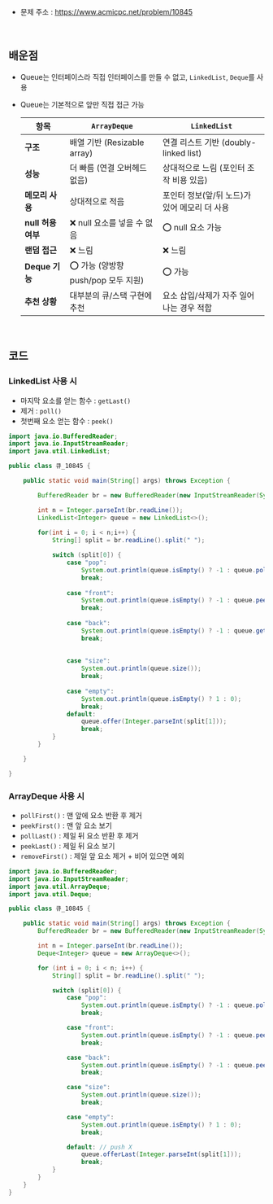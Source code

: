 
- 문제 주소 : https://www.acmicpc.net/problem/10845

<br>

## 배운점
- Queue는 인터페이스라 직접 인터페이스를 만들 수 없고, `LinkedList`, `Deque`를 사용
- Queue는 기본적으로 앞만 직접 접근 가능

    | 항목             | `ArrayDeque`              | `LinkedList`                   |
    | -------------- | ------------------------- | ------------------------------ |
    | **구조**         | 배열 기반 (Resizable array)   | 연결 리스트 기반 (doubly-linked list) |
    | **성능**         | 더 빠름 (연결 오버헤드 없음)         | 상대적으로 느림 (포인터 조작 비용 있음)        |
    | **메모리 사용**     | 상대적으로 적음                  | 포인터 정보(앞/뒤 노드)가 있어 메모리 더 사용    |
    | **null 허용 여부** | ❌ null 요소를 넣을 수 없음        | ⭕ null 요소 가능                   |
    | **랜덤 접근**      | ❌ 느림                      | ❌ 느림                           |
    | **Deque 기능**   | ⭕ 가능 (양방향 push/pop 모두 지원) | ⭕ 가능                           |
    | **추천 상황**      | 대부분의 큐/스택 구현에 추천          | 요소 삽입/삭제가 자주 일어나는 경우 적합        |

<br>

## 코드
### LinkedList 사용 시

- 마지막 요소를 얻는 함수 : `getLast()`
- 제거 : `poll()`
- 첫번째 요소 얻는 함수 : `peek()`

```java
import java.io.BufferedReader;
import java.io.InputStreamReader;
import java.util.LinkedList;

public class 큐_10845 {

	public static void main(String[] args) throws Exception {

		BufferedReader br = new BufferedReader(new InputStreamReader(System.in));

		int n = Integer.parseInt(br.readLine());
		LinkedList<Integer> queue = new LinkedList<>();
		
		for(int i = 0; i < n;i++) {
			String[] split = br.readLine().split(" ");

			switch (split[0]) {
				case "pop":
					System.out.println(queue.isEmpty() ? -1 : queue.poll());
					break;
				
				case "front":
					System.out.println(queue.isEmpty() ? -1 : queue.peek());
					break;
					
				case "back":
					System.out.println(queue.isEmpty() ? -1 : queue.getLast());
					break;
				
				
				case "size":
					System.out.println(queue.size());
					break;
				
				case "empty":
					System.out.println(queue.isEmpty() ? 1 : 0);
					break;
				default:
					queue.offer(Integer.parseInt(split[1]));
					break;
			}
		}

	}

}
```

### ArrayDeque 사용 시
- `pollFirst()` : 맨 앞에 요소 반환 후 제거
- `peekFirst()` : 맨 앞 요소 보기
- `pollLast()` : 제일 뒤 요소 반환 후 제거
- `peekLast()` : 제일 뒤 요소 보기
- `removeFirst()` : 제일 앞 요소 제거 + 비어 있으면 예외

```java
import java.io.BufferedReader;
import java.io.InputStreamReader;
import java.util.ArrayDeque;
import java.util.Deque;

public class 큐_10845 {

    public static void main(String[] args) throws Exception {
        BufferedReader br = new BufferedReader(new InputStreamReader(System.in));

        int n = Integer.parseInt(br.readLine());
        Deque<Integer> queue = new ArrayDeque<>();

        for (int i = 0; i < n; i++) {
            String[] split = br.readLine().split(" ");

            switch (split[0]) {
                case "pop":
                    System.out.println(queue.isEmpty() ? -1 : queue.pollFirst());
                    break;

                case "front":
                    System.out.println(queue.isEmpty() ? -1 : queue.peekFirst());
                    break;

                case "back":
                    System.out.println(queue.isEmpty() ? -1 : queue.peekLast());
                    break;

                case "size":
                    System.out.println(queue.size());
                    break;

                case "empty":
                    System.out.println(queue.isEmpty() ? 1 : 0);
                    break;

                default: // push X
                    queue.offerLast(Integer.parseInt(split[1]));
                    break;
            }
        }
    }
}
```